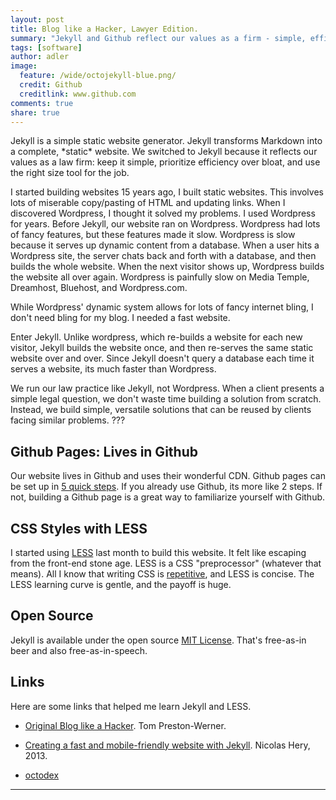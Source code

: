 ```yaml
---
layout: post
title: Blog like a Hacker, Lawyer Edition.
summary: "Jekyll and Github reflect our values as a firm - simple, efficient & open source solutions."
tags: [software]
author: adler
image:
  feature: /wide/octojekyll-blue.png/
  credit: Github
  creditlink: www.github.com
comments: true
share: true
---
```



<p class="big-text">Jekyll is a simple static website generator. Jekyll transforms Markdown into a complete, *static* website.  We switched to Jekyll because it reflects our values as a law firm: keep it simple, prioritize efficiency over bloat, and use the right size tool for the job.</p> 

I started building websites 15 years ago, I built static websites. This involves lots of miserable copy/pasting of HTML and updating links. When I discovered Wordpress, I thought it solved my problems. I used Wordpress for years. Before Jekyll, our website ran on Wordpress. Wordpress had lots of fancy features, but these features made it slow. Wordpress is slow because it serves up dynamic content from a database. When a user hits a Wordpress site, the server chats back and forth with a database, and then builds the whole website. When the next visitor shows up, Wordpress builds the website all over again. Wordpress is painfully slow on Media Temple, Dreamhost, Bluehost, and Wordpress.com.

While Wordpress' dynamic system allows for lots of fancy internet bling, I don't need bling for my blog. I needed a fast website. 

Enter Jekyll. Unlike wordpress, which re-builds a website for each new visitor, Jekyll builds the website once, and then re-serves the same static website over and over. Since Jekyll doesn't query a database each time it serves a website, its much faster than Wordpress. 

We run our law practice like Jekyll, not Wordpress. When a client presents a simple legal question, we don't waste time building a solution from scratch. Instead, we build simple, versatile solutions that can be reused by clients facing similar problems. ???


## Github Pages: Lives in Github

Our website lives in Github and uses their wonderful CDN. Github pages can be set up in [5 quick steps](https://pages.github.com/). If you already use Github, its more like 2 steps. If not, building a Github page is a great way to familiarize yourself with Github.  



## CSS Styles with LESS

I started using [LESS](http://lesscss.org/) last month to build this website. It felt like escaping from the front-end stone age. LESS is a CSS "preprocessor" (whatever that means). All I know that writing CSS is [repetitive](http://en.wikipedia.org/wiki/Don't_repeat_yourself), and LESS is concise. The LESS learning curve is gentle, and the payoff is huge. 

## Open Source

Jekyll is available under the open source [MIT License](https://github.com/jekyll/jekyll/blob/master/LICENSE). That's free-as-in beer and also free-as-in-speech. 

## Links

Here are some links that helped me learn Jekyll and LESS. 

* [Original Blog like a Hacker](http://tom.preston-werner.com/2008/11/17/blogging-like-a-hacker.html). Tom Preston-Werner. 

* [Creating a fast and mobile-friendly website with Jekyll](http://nicolashery.com/fast-mobile-friendly-website-with-jekyll/). Nicolas Hery, 2013. 

* [octodex](https://octodex.github.com/)

- - - 
